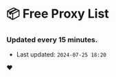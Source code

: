 # :package: Free Proxy List
### Updated every 15 minutes.

- Last updated: `2024-07-25 18:20`

:heart:
